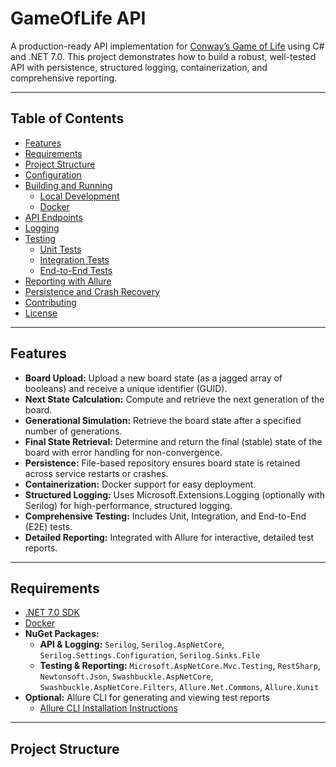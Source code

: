 # GameOfLife API

A production-ready API implementation for [Conway’s Game of Life](https://en.wikipedia.org/wiki/Conway%27s_Game_of_Life) using C# and .NET 7.0. This project demonstrates how to build a robust, well-tested API with persistence, structured logging, containerization, and comprehensive reporting.

---

## Table of Contents

- [Features](#features)
- [Requirements](#requirements)
- [Project Structure](#project-structure)
- [Configuration](#configuration)
- [Building and Running](#building-and-running)
  - [Local Development](#local-development)
  - [Docker](#docker)
- [API Endpoints](#api-endpoints)
- [Logging](#logging)
- [Testing](#testing)
  - [Unit Tests](#unit-tests)
  - [Integration Tests](#integration-tests)
  - [End-to-End Tests](#end-to-end-tests)
- [Reporting with Allure](#reporting-with-allure)
- [Persistence and Crash Recovery](#persistence-and-crash-recovery)
- [Contributing](#contributing)
- [License](#license)

---

## Features

- **Board Upload:** Upload a new board state (as a jagged array of booleans) and receive a unique identifier (GUID).
- **Next State Calculation:** Compute and retrieve the next generation of the board.
- **Generational Simulation:** Retrieve the board state after a specified number of generations.
- **Final State Retrieval:** Determine and return the final (stable) state of the board with error handling for non-convergence.
- **Persistence:** File-based repository ensures board state is retained across service restarts or crashes.
- **Containerization:** Docker support for easy deployment.
- **Structured Logging:** Uses Microsoft.Extensions.Logging (optionally with Serilog) for high-performance, structured logging.
- **Comprehensive Testing:** Includes Unit, Integration, and End-to-End (E2E) tests.
- **Detailed Reporting:** Integrated with Allure for interactive, detailed test reports.

---

## Requirements

- [.NET 7.0 SDK](https://dotnet.microsoft.com/download/dotnet/7.0)
- [Docker](https://www.docker.com/)
- **NuGet Packages:**
  - **API & Logging:** `Serilog`, `Serilog.AspNetCore`, `Serilog.Settings.Configuration`, `Serilog.Sinks.File`
  - **Testing & Reporting:** `Microsoft.AspNetCore.Mvc.Testing`, `RestSharp`, `Newtonsoft.Json`, `Swashbuckle.AspNetCore`, `Swashbuckle.AspNetCore.Filters`, `Allure.Net.Commons`, `Allure.Xunit`
- **Optional:** Allure CLI for generating and viewing test reports  
  - [Allure CLI Installation Instructions](https://docs.qameta.io/allure/)

---

## Project Structure

